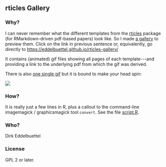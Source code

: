 ## rticles Gallery

### Why?

I can never remember what the different templates from the
[rticles](https://github.com/rstudio/rticles) package (for RMarkdown-driven pdf-based papers) look
like.  So I made [a gallery](https://eddelbuettel.github.io/rticles-gallery/) to preview them. Click
on the link in previous sentence or, equivalently, go directly to
https://eddelbuettel.github.io/rticles-gallery/

It contains (animated) gif files showing all pages of each template---and providing a link to the
underlying pdf from which the gif was derived.

There is also [one single gif](docs/all.gif) but it is bound to make your head spin:

![](docs/all.gif)

### How?

It is really just a few lines in R, plus a callout to the command-line imagemagick /
graphicsmagick tool `convert`. See the file [script.R](script.R).

### Who?

Dirk Eddelbuettel

### License

GPL 2 or later.
